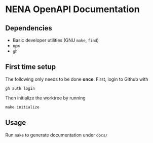 # NENA OpenAPI Documentation

## Dependencies

- Basic developer utilities (GNU `make`, `find`)
- `npm`
- `gh`

## First time setup

The following only needs to be done **once**. First, login to Github with

```
gh auth login
```

Then initialize the worktree by running

```
make initialize
```

## Usage

Run `make` to generate documentation under `docs/`
